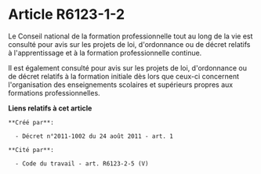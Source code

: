 # Article R6123-1-2

Le Conseil national de la formation professionnelle tout au long de la vie est consulté pour avis sur les projets de loi,
d'ordonnance ou de décret relatifs à l'apprentissage et à la formation professionnelle continue. 

Il est également consulté pour avis sur les projets de loi, d'ordonnance ou de décret relatifs à la formation initiale dès
lors que ceux-ci concernent l'organisation des enseignements scolaires et supérieurs propres aux formations professionnelles.

**Liens relatifs à cet article**

	**Créé par**:

	  - Décret n°2011-1002 du 24 août 2011 - art. 1

	**Cité par**:

	  - Code du travail - art. R6123-2-5 (V)
